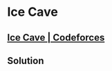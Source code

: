 # Ice Cave
## [Ice Cave | Codeforces](https://codeforces.com/problemset/problem/540/C)

## Solution 
```cpp

```
